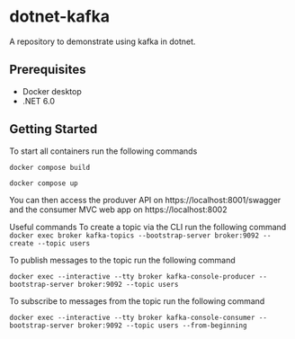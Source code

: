 # dotnet-kafka
A repository to demonstrate using kafka in dotnet.

## Prerequisites
* Docker desktop
* .NET 6.0

## Getting Started
To start all containers run the following commands

`docker compose build`

`docker compose up`

You can then access the produver API on https://localhost:8001/swagger and the consumer MVC web app on https://localhost:8002

Useful commands
To create a topic via the CLI run the following command
`docker exec broker kafka-topics --bootstrap-server broker:9092 --create --topic users`

To publish messages to the topic run the following command

`docker exec --interactive --tty broker kafka-console-producer --bootstrap-server broker:9092 --topic users`

To subscribe to messages from the topic run the following command

`docker exec --interactive --tty broker kafka-console-consumer --bootstrap-server broker:9092 --topic users --from-beginning`